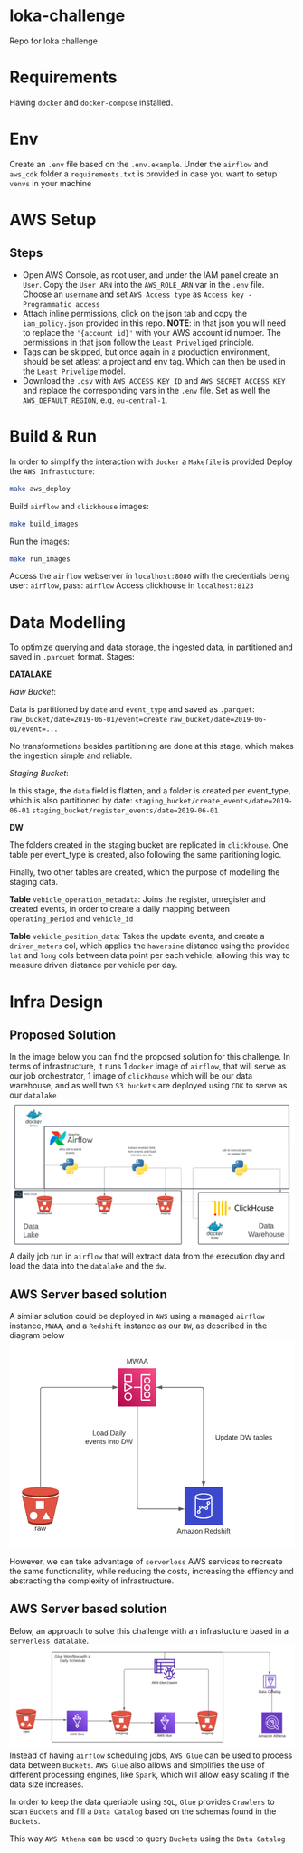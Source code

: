 # loka-challenge
Repo for loka challenge

# Requirements
Having `docker` and `docker-compose` installed.

# Env
Create an `.env` file based on the `.env.example`.
Under the `airflow` and `aws_cdk` folder a `requirements.txt` is provided in case you want to setup `venvs` in your machine

# AWS Setup
## Steps
- Open AWS Console, as root user, and under the IAM panel create an `User`. Copy the `User ARN` into the `AWS_ROLE_ARN` var in the `.env` file.
Choose an `username` and set `AWS Access type` as `Access key - Programmatic access`
- Attach inline permissions, click on the json tab and copy the `iam_policy.json` provided in this repo. **NOTE**: in that json you will need to replace the `'{account_id}'` with your AWS account id number. The permissions in that json follow the `Least Priveliged` principle.
- Tags can be skipped, but once again in a production environment, should be set atleast a project and env tag. Which can then be used in the `Least Privelige` model.
- Download the `.csv` with `AWS_ACCESS_KEY_ID` and `AWS_SECRET_ACCESS_KEY` and replace the corresponding vars in the `.env` file.
Set as well the `AWS_DEFAULT_REGION`, e.g, `eu-central-1`.

# Build & Run
In order to simplify the interaction with `docker` a `Makefile` is provided
Deploy the `AWS Infrastucture`:

```bash
make aws_deploy
```

Build `airflow` and `clickhouse` images:

```bash
make build_images
```

Run the images:

```bash
make run_images
```

Access the `airflow` webserver in `localhost:8080` with the credentials being user: `airflow`, pass: `airflow`
Access clickhouse in `localhost:8123`

# Data Modelling
To optimize querying and data storage, the ingested data, in partitioned and saved in `.parquet` format.
Stages: 

**DATALAKE**

*Raw Bucket*: 

Data is partitioned by `date` and `event_type` and saved as `.parquet`:
`raw_bucket/date=2019-06-01/event=create`
`raw_bucket/date=2019-06-01/event=...`

No transformations besides partitioning are done at this stage, which makes the ingestion simple and reliable.

*Staging Bucket*:

In this stage, the `data` field is flatten, and a folder is created per event_type, which is also partitioned by date:
`staging_bucket/create_events/date=2019-06-01`
`staging_bucket/register_events/date=2019-06-01`

**DW**

The folders created in the staging bucket are replicated in `clickhouse`. One table per event_type is created, also following the same paritioning logic.

Finally, two other tables are created, which the purpose of modelling the staging data. 

**Table** `vehicle_operation_metadata`: Joins the register, unregister and created events, in order to create a daily mapping between `operating_period` and `vehicle_id`


**Table** `vehicle_position_data`: Takes the update events, and create a `driven_meters` col, which applies the `haversine` distance using the provided `lat` and `long` cols between data point per each vehicle, allowing this way to measure driven distance per vehicle per day. 


# Infra Design
## Proposed Solution 
In the image below you can find the proposed solution for this challenge. In terms of infrastructure, it runs 1 `docker` image of `airflow`, that will serve as our job orchestrator, 1 image of `clickhouse` which will be our data warehouse, and as well two `S3 buckets` are deployed using `CDK` to serve as our `datalake`
![plot](./infra_designs/proposed_solution.png)
A daily job run in `airflow` that will extract data from the execution day and load the data into the `datalake` and the `dw`.

## AWS Server based solution
A similar solution could be deployed in `AWS` using a managed `airflow` instance, `MWAA`, and a `Redshift` instance as our `DW`, as described in the diagram below
<img src="./infra_designs/aws_server_based.png" width="600"/>

However, we can take advantage of `serverless` AWS services to recreate the same functionality, while reducing the costs, increasing the effiency and abstracting the complexity of infrastructure.

## AWS Server based solution
Below, an approach to solve this challenge with an infrastucture based in a `serverless datalake`.
![plot](./infra_designs/aws_serverless.png)
Instead of having `airflow` scheduling jobs, `AWS Glue` can be used to process data between `Buckets`. `AWS Glue` also allows and simplifies the use of different processing engines, like `Spark`, which will allow easy scaling if the data size increases. 

In order to keep the data queriable using `SQL`, `Glue` provides `Crawlers` to scan `Buckets` and fill a `Data Catalog` based on the schemas found in the `Buckets`.

This way `AWS Athena` can be used to query `Buckets` using the `Data Catalog`
